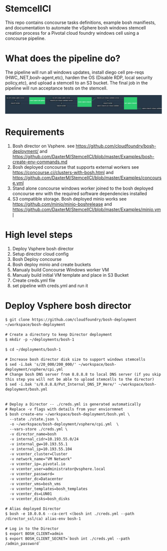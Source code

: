 # StemcellCI

This repo contains concourse tasks definitions, example bosh manifiests, and documentation to automate the vSphere bosh windows stemcell creation process for a Pivotal cloud foundry windows cell using a concourse pipeline.  

# What does the pipeline do?
The pipeline will run all windows updates, install diego cell pre-reqs (HWC,.NET,bosh-agent,etc), harden the OS (Disable RDP, local security policy,etc), and upload a stemcell to an S3 bucket. The final job in the pipeline will run acceptance tests on the stemcell.

![Pipeline](https://github.com/DaxterM/StemcellCI/blob/master/Examples/pipeline.png)
# Requirements
1. Bosh director on Vsphere. see https://github.com/cloudfoundry/bosh-deployment/ and https://github.com/DaxterM/StemcellCI/blob/master/Examples/bosh-create-env-commands.md
2. Bosh deployed concourse that supports external workers see https://concourse.ci/clusters-with-bosh.html and https://github.com/DaxterM/StemcellCI/blob/master/Examples/concourse.yml
3. Stand alone concourse windows worker joined to the bosh deployed concourse env with the required software dependencies installed
4. S3 compatible storage. Bosh deployed minio works see https://github.com/minio/minio-boshrelease and https://github.com/DaxterM/StemcellCI/blob/master/Examples/minio.yml

# High level steps
1. Deploy Vsphere bosh director 
2. Setup director cloud config
3. Bosh Deploy concourse 
4. Bosh deploy minio and create buckets
5. Manualy build Concourse Windows worker VM
6. Manualy build initial VM template and place in S3 Bucket
7. Create creds.yml file
8. set pipeline with creds.yml and run it 

# Deploy Vsphere bosh director 

```
$ git clone https://github.com/cloudfoundry/bosh-deployment ~/workspace/bosh-deployment

# Create a directory to keep Director deployment
$ mkdir -p ~/deployments/bosh-1

$ cd ~/deployments/bosh-1

# Increase bosh director disk size to support windows stemcells
$ sed -i.bak 's/20_000/200_000/' ~/workspace/bosh-deployment/vsphere/cpi.yml
# Change bosh DNS server from 8.8.8.8 to local DNS server (if you skip this step you will not be able to upload stemcells to the director)
$ sed -i.bak 's/8.8.8.8/Put_Internal_DNS_IP_Here/' ~/workspace/bosh-deployment/bosh.yml 


# Deploy a Director -- ./creds.yml is generated automatically
# Replace -v flags with details from your enviornmnet 
$ bosh create-env ~/workspace/bosh-deployment/bosh.yml \
  --state ./state.json \
  -o ~/workspace/bosh-deployment/vsphere/cpi.yml  \
  --vars-store ./creds.yml \
  -v director_name=bosh 
  -v internal_cidr=10.193.55.0/24 
  -v internal_gw=10.193.55.1 
  -v internal_ip=10.193.55.104 
  -v vcenter_cluster=Cluster 
  -v network_name="VM Network" 
  -v vcenter_ip=.pivotal.io 
  -v vcenter_user=administrator@vsphere.local 
  -v vcenter_password= 
  -v vcenter_dc=Datacenter 
  -v vcenter_vms=bosh_vms 
  -v vcenter_templates=bosh_templates 
  -v vcenter_ds=LUN01 
  -v vcenter_disks=bosh_disks
  
# Alias deployed Director
$ bosh -e 10.0.0.6 --ca-cert <(bosh int ./creds.yml --path /director_ssl/ca) alias-env bosh-1

# Log in to the Director
$ export BOSH_CLIENT=admin
$ export BOSH_CLIENT_SECRET=`bosh int ./creds.yml --path /admin_password`
 ```
